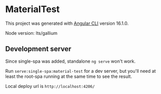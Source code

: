 # MaterialTest

This project was generated with [Angular CLI](https://github.com/angular/angular-cli) version 16.1.0.

Node version: lts/gallium

## Development server
Since single-spa was added, standalone `ng serve` won't work.

Run `serve:single-spa:material-test` for a dev server, but you'll need at least the root-spa running at the same time to see the result.

Local deploy url is `http://localhost:4206/`


